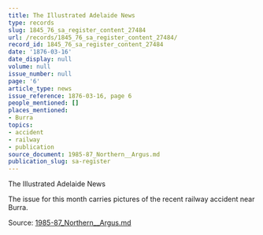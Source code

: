 ```yaml
---
title: The Illustrated Adelaide News
type: records
slug: 1845_76_sa_register_content_27484
url: /records/1845_76_sa_register_content_27484/
record_id: 1845_76_sa_register_content_27484
date: '1876-03-16'
date_display: null
volume: null
issue_number: null
page: '6'
article_type: news
issue_reference: 1876-03-16, page 6
people_mentioned: []
places_mentioned:
- Burra
topics:
- accident
- railway
- publication
source_document: 1985-87_Northern__Argus.md
publication_slug: sa-register
---
```


The Illustrated Adelaide News

The issue for this month carries pictures of the recent railway accident near Burra.

Source: [1985-87_Northern__Argus.md](/downloads/markdown/1985-87_Northern__Argus.md)
